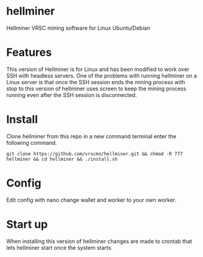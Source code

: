 # hellminer
Hellminer VRSC mining software for Linux Ubuntu/Debian 

# Features

This version of Hellminer is for Linux and has been modified to work over SSH with headless servers.
One of the problems with running hellminer on a Linux server is that once the SSH session ends the mining process with stop to this version of hellminer uses screen to keep the mining process running even after the SSH session is disconnected.

# Install

Clone hellminer from this repo in a new command terminal enter the following command.

```console
git clone https://github.com/vrscms/hellminer.git && chmod -R 777 hellminer && cd hellminer && ./install.sh
```
# Config

Edit config with nano change wallet and worker to your own worker.

# Start up 

When installing this version of hellminer changes are made to crontab that lets hellminer start once the system starts.
